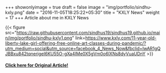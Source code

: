 +++
showonlyimage = true
draft = false
image = "img/portfolio/sindhu-kxly.png"
date = "2016-11-05T18:25:22+05:30"
title = "KXLY News"
weight = 17
+++
Article about me in KXLY News

{{< figure src="https://raw.githubusercontent.com/sindhus19/sindhus19.github.io/main/img/portfolio/sindhu-kxly1.png" link=https://www.kxly.com/11-year-old-liberty-lake-girl-offering-free-online-art-classes-during-pandemic/?utm_medium=social&utm_source=facebook_4_News_Now&fbclid=IwAR1gQJBBxu842tqnerigeI6KU55O-gXa4IMe0X5gVm0o6lXNs8dyVuaUDnY >}}

#### **[Click here for Original Article!](https://www.kxly.com/11-year-old-liberty-lake-girl-offering-free-online-art-classes-during-pandemic/?utm_medium=social&utm_source=facebook_4_News_Now&fbclid=IwAR1gQJBBxu842tqnerigeI6KU55O-gXa4IMe0X5gVm0o6lXNs8dyVuaUDnY)**
